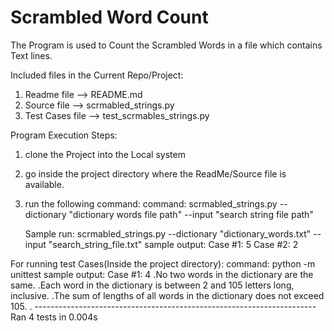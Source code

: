 # Scrambled Word Count 
The Program is used to Count the Scrambled Words in a file which contains Text lines.

Included files in the Current Repo/Project:
1. Readme file --> README.md
2. Source file --> scrmabled_strings.py 
3. Test Cases file --> test_scrmables_strings.py



Program Execution Steps:
1. clone the Project into the Local system
2. go inside the project directory where the ReadMe/Source file is available.
3. run the following command:
    command: scrmabled_strings.py --dictionary "dictionary words file path" --input "search string file path"
    
    Sample run:
        scrmabled_strings.py --dictionary "dictionary_words.txt" --input "search_string_file.txt"
        sample output:
            Case #1: 5
            Case #2: 2

For running test Cases(Inside the project directory):
    command: python -m unittest
    sample output:
        Case #1: 4
        .No two words in the dictionary are the same.
        .Each word in the dictionary is between 2 and 105 letters long, inclusive.
        .The sum of lengths of all words in the dictionary does not exceed 105.
        .
        ----------------------------------------------------------------------
        Ran 4 tests in 0.004s

